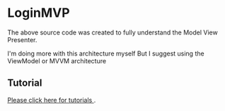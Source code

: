 # LoginMVP

The above source code was created to fully understand the Model View Presenter.

 I'm doing more with this architecture myself But I suggest using the ViewModel or MVVM architecture

## Tutorial
[Please click here for tutorials ](http://phoenixdevs.ir/%d8%a2%d9%85%d9%88%d8%b2%d8%b4-%d9%85%d8%b9%d9%85%d8%a7%d8%b1%db%8c-mvp/).
